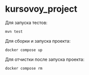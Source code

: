 # kursovoy_project

Для запуска тестов:
```bash
mvn test
```

Для сборки и запуска проекта:
```bash
docker compose up
```
Для отчистки после запуска проекта:

```bash
docker compose rm
```

